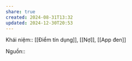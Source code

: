 ```yaml
---
share: true
created: 2024-08-31T13:32
updated: 2024-12-30T20:53
---
```

Khái niệm:: [[Điểm tín dụng]], [[Nợ]], [[App đen]]

Nguồn:: 
